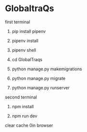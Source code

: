 # GlobaltraQs

first terminal

1. pip install pipenv

2. pipenv install

3. pipenv shell

4. cd GlobalTraqs

5. python manage.py makemigrations

6. python manage.py migrate

7. python manage.py runserver

second terminal

1. npm install

2. npm run dev

clear cache 0in browser
